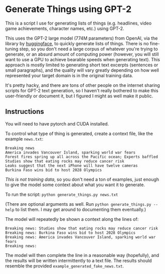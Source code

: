 # Generate Things using GPT-2

This is a script I use for generating lists of things (e.g. headlines, video
game achievements, character names, etc.) using GPT-2. 

This uses the GPT-2 large model (774M parameters) from OpenAI, via the
library by [huggingface](https://github.com/huggingface/transformers),
to quickly generate lists of things.  There is no fine-tuning step, so you
don't need a large corpus of whatever you're trying to generate, or an absurd
amount of computing power (however, you will still want to use a GPU to achieve
bearable speeds when generating text).  This approach
is mostly limited to generating short text excerpts
(sentences or small paragraphs), and the
quality will vary greatly depending on how well represented your target
domain is in the original training data.

It's pretty hacky, and there are tons of other people on the internet sharing
scripts for GPT-2 text generation, so I haven't really bothered to
make this user-friendly or document it, but I figured I might as well make
it public.

## Instructions
You will need to have pytorch and CUDA installed.

To control what type of thing is generated, create a context file, like
the example `news.txt`:
```
Breaking news
America invades Vancouver Island, sparking world war fears
Forest fires spring up all across the Pacific ocean; Experts baffled
Studies show that eating rocks may reduce cancer risk
Leaks suggest that the next iPhone will have twelve cameras
Burkina Faso wins bid to host 2028 Olympics
```

*This is not training data*, so you don't need a ton of examples, just enough
to give the model some context about what you want it to generate.

To run the script:
`python generate_things.py news.txt`

(There are optional arguments as well.  Run `python generate_things.py --help` to list them.  I may get around to documenting them eventually.)

The model will repeatedly be shown a context along the lines of:
```
Breaking news: Studies show that eating rocks may reduce cancer risk
Breaking news: Burkina Faso wins bid to host 2028 Olympics
Breaking news: America invades Vancouver Island, sparking world war fears
Breaking news: 
```

The model will then complete the line in a reasonable way (hopefully), and
the results will be written intermittently to a text file.  The results should
resemble the provided `example_generated_fake_news.txt`.
